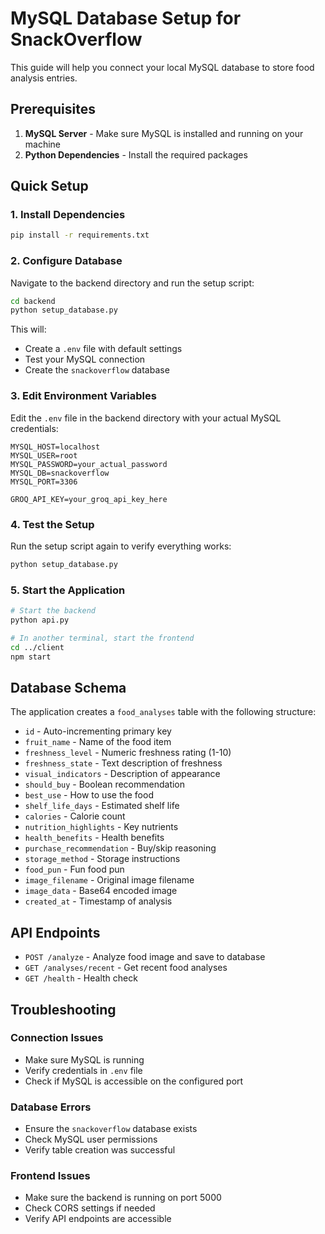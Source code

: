 # MySQL Database Setup for SnackOverflow

This guide will help you connect your local MySQL database to store food analysis entries.

## Prerequisites

1. **MySQL Server** - Make sure MySQL is installed and running on your machine
2. **Python Dependencies** - Install the required packages

## Quick Setup

### 1. Install Dependencies

```bash
pip install -r requirements.txt
```

### 2. Configure Database

Navigate to the backend directory and run the setup script:

```bash
cd backend
python setup_database.py
```

This will:
- Create a `.env` file with default settings
- Test your MySQL connection
- Create the `snackoverflow` database

### 3. Edit Environment Variables

Edit the `.env` file in the backend directory with your actual MySQL credentials:

```env
MYSQL_HOST=localhost
MYSQL_USER=root
MYSQL_PASSWORD=your_actual_password
MYSQL_DB=snackoverflow
MYSQL_PORT=3306

GROQ_API_KEY=your_groq_api_key_here
```

### 4. Test the Setup

Run the setup script again to verify everything works:

```bash
python setup_database.py
```

### 5. Start the Application

```bash
# Start the backend
python api.py

# In another terminal, start the frontend
cd ../client
npm start
```

## Database Schema

The application creates a `food_analyses` table with the following structure:

- `id` - Auto-incrementing primary key
- `fruit_name` - Name of the food item
- `freshness_level` - Numeric freshness rating (1-10)
- `freshness_state` - Text description of freshness
- `visual_indicators` - Description of appearance
- `should_buy` - Boolean recommendation
- `best_use` - How to use the food
- `shelf_life_days` - Estimated shelf life
- `calories` - Calorie count
- `nutrition_highlights` - Key nutrients
- `health_benefits` - Health benefits
- `purchase_recommendation` - Buy/skip reasoning
- `storage_method` - Storage instructions
- `food_pun` - Fun food pun
- `image_filename` - Original image filename
- `image_data` - Base64 encoded image
- `created_at` - Timestamp of analysis

## API Endpoints

- `POST /analyze` - Analyze food image and save to database
- `GET /analyses/recent` - Get recent food analyses
- `GET /health` - Health check

## Troubleshooting

### Connection Issues
- Make sure MySQL is running
- Verify credentials in `.env` file
- Check if MySQL is accessible on the configured port

### Database Errors
- Ensure the `snackoverflow` database exists
- Check MySQL user permissions
- Verify table creation was successful

### Frontend Issues
- Make sure the backend is running on port 5000
- Check CORS settings if needed
- Verify API endpoints are accessible 